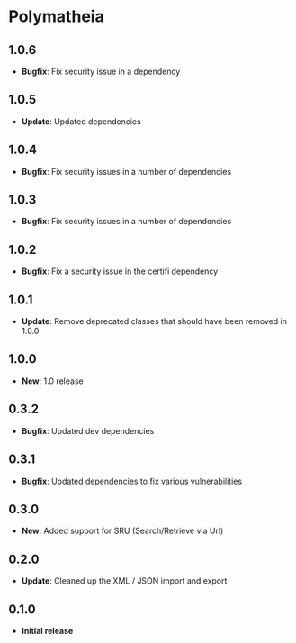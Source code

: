 # Polymatheia

## 1.0.6

* **Bugfix**: Fix security issue in a dependency

## 1.0.5

* **Update**: Updated dependencies

## 1.0.4

* **Bugfix**: Fix security issues in a number of dependencies

## 1.0.3

* **Bugfix**: Fix security issues in a number of dependencies

## 1.0.2

* **Bugfix**: Fix a security issue in the certifi dependency

## 1.0.1

* **Update**: Remove deprecated classes that should have been removed in 1.0.0

## 1.0.0

* **New**: 1.0 release

## 0.3.2

* **Bugfix**: Updated dev dependencies

## 0.3.1

* **Bugfix**: Updated dependencies to fix various vulnerabilities

## 0.3.0

* **New**: Added support for SRU (Search/Retrieve via Url)

## 0.2.0

* **Update**: Cleaned up the XML / JSON import and export

## 0.1.0

* **Initial release**
